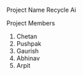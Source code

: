 Project Name
          Recycle Ai

Project Members
  1. Chetan	
  2. Pushpak
  3. Gaurish
  4. Abhinav
  5. Arpit


